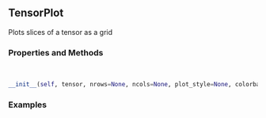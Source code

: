 ## <a id="McUtils.McUtils.Plots.Plots.TensorPlot">TensorPlot</a>
Plots slices of a tensor as a grid

### Properties and Methods
<a id="McUtils.McUtils.Plots.Plots.TensorPlot.__init__" class="docs-object-method">&nbsp;</a>
```python
__init__(self, tensor, nrows=None, ncols=None, plot_style=None, colorbar=None, figure=None, axes=None, subplot_kw=None, method='imshow', **opts): 
```

### Examples


